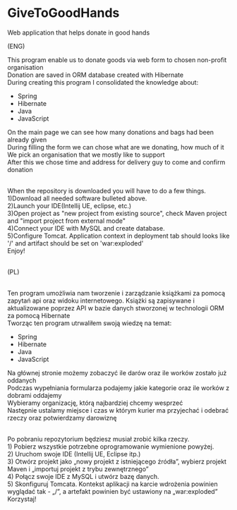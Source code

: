 # GiveToGoodHands
Web application that helps donate in good hands</br>

(ENG) </br>
<p>This program enable us to donate goods via web form to chosen non-profit organisation</br>
Donation are saved in ORM database created with Hibernate</br>
During creating this program I consolidated the knowledge about: 
<ul> 
<li>Spring</li> 
<li>Hibernate</li>
<li>Java</li>
<li>JavaScript</li>
</ul>
On the main page we can see how many donations and bags had been already given</br> 
During filling the form we can chose what are we donating, how much of it</br>
We pick an organisation that we mostly like to support</br>
After this we chose time and address for delivery guy to come and confirm donation</br></br>
<p>When the repository is downloaded you will have to do a few things.</br>
1)Download all needed software bulleted above. </br>
2)Launch your IDE(Intellij UE, eclipse, etc.)</br>
3)Open project as "new project from existing source", check Maven project and "import project from external mode"</br>
4)Connect your IDE with MySQL and create database.</br>
5)Configure Tomcat. Application context in deployment tab should looks like '/' and artifact should be set on 'war:exploded'</br>
Enjoy!</p> 
</br>
(PL) </br></br>
<p> 
Ten program umożliwia nam tworzenie i zarządzanie książkami za pomocą zapytań api oraz widoku internetowego.
Książki są zapisywane i aktualizowane poprzez API w bazie danych stworzonej w technologii ORM za pomocą Hibernate</br>
Tworząc ten program utrwaliłem swoją wiedzę na temat:
<ul> 
<li>Spring</li> 
<li>Hibernate</li>
<li>Java</li>
<li>JavaScript</li>
</ul>
Na głównej stronie możemy zobaczyć ile darów oraz ile worków zostało już oddanych</br> 
Podczas wypełniania formularza podajemy jakie kategorie oraz ile worków z dobrami oddajemy</br>
Wybieramy organizację, którą najbardziej chcemy wesprzeć</br>
Następnie ustalamy miejsce i czas w którym kurier ma przyjechać i odebrać rzeczy oraz potwierdzamy darowiznę</br></br>
<p>Po pobraniu repozytorium będziesz musiał zrobić kilka rzeczy.</br>
1) Pobierz wszystkie potrzebne oprogramowanie wymienione powyżej. </br>
2) Uruchom swoje IDE (Intellij UE, Eclipse itp.)</br>
3) Otwórz projekt jako „nowy projekt z istniejącego źródła”, wybierz projekt Maven i „importuj projekt z trybu zewnętrznego”</br>
4) Połącz swoje IDE z MySQL i utwórz bazę danych.</br>
5) Skonfiguruj Tomcata. Kontekst aplikacji na karcie wdrożenia powinien wyglądać tak - „/”, a artefakt powinien być ustawiony na „war:exploded”</br>
Korzystaj!
